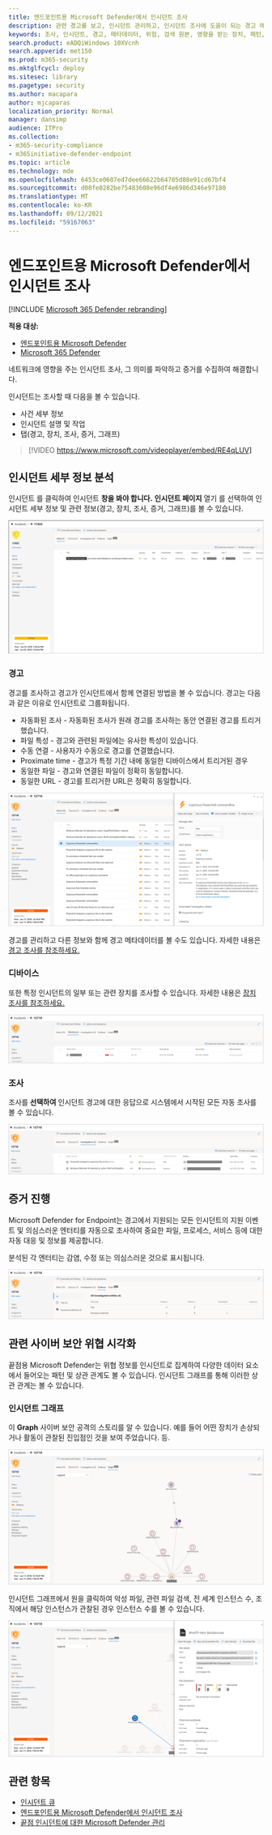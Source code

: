 ```yaml
---
title: 엔드포인트용 Microsoft Defender에서 인시던트 조사
description: 관련 경고를 보고, 인시던트 관리하고, 인시던트 조사에 도움이 되는 경고 메타데이터를 참조
keywords: 조사, 인시던트, 경고, 메타데이터, 위험, 검색 원본, 영향을 받는 장치, 패턴, 상관 관계
search.product: eADQiWindows 10XVcnh
search.appverid: met150
ms.prod: m365-security
ms.mktglfcycl: deploy
ms.sitesec: library
ms.pagetype: security
ms.author: macapara
author: mjcaparas
localization_priority: Normal
manager: dansimp
audience: ITPro
ms.collection:
- m365-security-compliance
- m365initiative-defender-endpoint
ms.topic: article
ms.technology: mde
ms.openlocfilehash: 6453ce0607ed7dee66622b64705d88e91cd67bf4
ms.sourcegitcommit: d08fe0282be75483608e96df4e6986d346e97180
ms.translationtype: MT
ms.contentlocale: ko-KR
ms.lasthandoff: 09/12/2021
ms.locfileid: "59167063"
---
```

# <a name="investigate-incidents-in-microsoft-defender-for-endpoint"></a>엔드포인트용 Microsoft Defender에서 인시던트 조사

[!INCLUDE [Microsoft 365 Defender rebranding](../../includes/microsoft-defender.md)]

**적용 대상:**
- [엔드포인트용 Microsoft Defender](https://go.microsoft.com/fwlink/p/?linkid=2154037)
- [Microsoft 365 Defender](https://go.microsoft.com/fwlink/?linkid=2118804)


네트워크에 영향을 주는 인시던트 조사, 그 의미를 파악하고 증거를 수집하여 해결합니다.

인시던트는 조사할 때 다음을 볼 수 있습니다.

- 사건 세부 정보
- 인시던트 설명 및 작업
- 탭(경고, 장치, 조사, 증거, 그래프)

> [!VIDEO https://www.microsoft.com/videoplayer/embed/RE4qLUV]

## <a name="analyze-incident-details"></a>인시던트 세부 정보 분석

인시던트 를 클릭하여 인시던트 **창을 봐야 합니다.** **인시던트 페이지** 열기 를 선택하여 인시던트 세부 정보 및 관련 정보(경고, 장치, 조사, 증거, 그래프)를 볼 수 있습니다.

![인시던트 세부 정보의 이미지1.](images/atp-incident-details.png)

### <a name="alerts"></a>경고

경고를 조사하고 경고가 인시던트에서 함께 연결된 방법을 볼 수 있습니다. 경고는 다음과 같은 이유로 인시던트로 그룹화됩니다.

- 자동화된 조사 - 자동화된 조사가 원래 경고를 조사하는 동안 연결된 경고를 트리거했습니다.
- 파일 특성 - 경고와 관련된 파일에는 유사한 특성이 있습니다.
- 수동 연결 - 사용자가 수동으로 경고를 연결했습니다.
- Proximate time - 경고가 특정 기간 내에 동일한 디바이스에서 트리거된 경우
- 동일한 파일 - 경고와 연결된 파일이 정확히 동일합니다.
- 동일한 URL - 경고를 트리거한 URL은 정확히 동일합니다.

![인시던트에서 경고가 함께 연결된 이유를 보여주는 인시던트 세부 정보 페이지가 있는 경고 탭의 이미지입니다.](images/atp-incidents-alerts-reason.png)

경고를 관리하고 다른 정보와 함께 경고 메타데이터를 볼 수도 있습니다. 자세한 내용은 [경고 조사를 참조하세요.](investigate-alerts.md)

### <a name="devices"></a>디바이스

또한 특정 인시던트의 일부 또는 관련 장치를 조사할 수 있습니다. 자세한 내용은 [장치 조사를 참조하세요.](investigate-machines.md)

![인시던트 세부 정보 페이지의 장치 탭 이미지입니다.](images/atp-incident-device-tab.png)

### <a name="investigations"></a>조사

조사를 **선택하여** 인시던트 경고에 대한 응답으로 시스템에서 시작된 모든 자동 조사를 볼 수 있습니다.

![인시던트 세부 정보 페이지의 조사 탭 이미지입니다.](images/atp-incident-investigations-tab.png)

## <a name="going-through-the-evidence"></a>증거 진행

Microsoft Defender for Endpoint는 경고에서 지원되는 모든 인시던트의 지원 이벤트 및 의심스러운 엔터티를 자동으로 조사하여 중요한 파일, 프로세스, 서비스 등에 대한 자동 대응 및 정보를 제공합니다.

분석된 각 엔터티는 감염, 수정 또는 의심스러운 것으로 표시됩니다.

![인시던트 세부 정보 페이지의 증거 탭 이미지입니다.](images/atp-incident-evidence-tab.png)

## <a name="visualizing-associated-cybersecurity-threats"></a>관련 사이버 보안 위협 시각화

끝점용 Microsoft Defender는 위협 정보를 인시던트로 집계하여 다양한 데이터 요소에서 들어오는 패턴 및 상관 관계도 볼 수 있습니다. 인시던트 그래프를 통해 이러한 상관 관계는 볼 수 있습니다.

### <a name="incident-graph"></a>인시던트 그래프

이 **Graph** 사이버 보안 공격의 스토리를 알 수 있습니다. 예를 들어 어떤 장치가 손상되거나 활동이 관찰된 진입점인 것을 보여 주었습니다. 등.

![인시던트 그래프의 이미지입니다.](images/atp-incident-graph-tab.png)

인시던트 그래프에서 원을 클릭하여 악성 파일, 관련 파일 검색, 전 세계 인스턴스 수, 조직에서 해당 인스턴스가 관찰된 경우 인스턴스 수를 볼 수 있습니다.

![인시던트 세부 정보의 이미지입니다.](images/atp-incident-graph-details.png)

## <a name="related-topics"></a>관련 항목

- [인시던트 큐](/microsoft-365/security/defender-endpoint/view-incidents-queue)
- [엔드포인트용 Microsoft Defender에서 인시던트 조사](/microsoft-365/security/defender-endpoint/investigate-incidents)
- [끝점 인시던트에 대한 Microsoft Defender 관리](/microsoft-365/security/defender-endpoint/manage-incidents)
